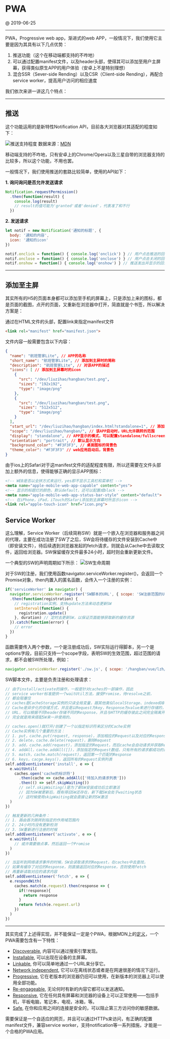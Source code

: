 # PWA
@ 2019-06-25

---

PWA，Progressive web app，渐进式的web APP，一般情况下，我们使用它主要是因为其具有以下几点优势：
1. 推送功能（这个在移动端都支持的不咋地）
2. 可以通过配置manifest文件，以及header头部，使得其可以添加至用户主屏幕，获得类似原生APP的用户体验（安卓上不是特别理想）
3. 混合SSR（Sever-side Rending）以及CSR（Client-side Rending），再配合service worker，提高用户访问的相应速度

我们依次来讲一讲这几个特点：

---

## 推送 ##
这个功能运用的是新特性Notification API，目前各大浏览器对其适配的程度如下：

![推送支持程度](images/Noticication.png)
数据来源：[MDN](https://developer.mozilla.org/en-US/docs/Web/API/Notification#Browser_compatibility)

移动端支持的不咋地，只有安卓上的Chrome/Opera以及三星自带的浏览器支持的比较多，所以这个功能，不用也罢。

一般情况下，我们使用推送的套路比较简单，使用的API如下：

<b>1. 询问询问是否允许发送请求</b>
```javascript
Notification.requestPermission()
  .then(function(result) {
    console.log(result)
    // result的值可能为'granted'或者'denied'，代表准了和不行
  })

```

<b>2. 发送请求</b>
```javascript
let notif = new Notification('通知的标题', {
  body: '通知的内容',
  icon: '通知的icon'
})

notif.onclick = function() { console.log('onclick') } // 用户点击推送的回调
notif.onclose = function() { console.log('onclose') } // 用户点击关闭的回调
notif.onshow = function() { console.log('onshow') } // 推送发出并显示的回调
```

---

## 添加至主屏 ##
其实所有的H5的页面本身都可以添加至手机的屏幕上，只是添加上来的图标，都是页面的截图，点开的页面，又重新在浏览器中打开，简直就是个书签，所以解决方案是：

通过在HTML文件的头部，配置link来指定manifest文件

```html
<link rel="manifest" href="manifest.json">
```

文件内容一般需要包含以下内容：
```json
{
  "name": "航班管家Lite", // APP的名称
  "short_name": "航班管家Lite", // 添加到主屏时的简称
  "description": "航班管家Lite", // 对该APP的描述
  "icons": [ // 添加到主屏幕时的icon
    {
      "src": "/dev/liuzihao/hangban/test.png",
      "sizes": "192x192",
      "type": "image/png"
    },
    {
      "src": "/dev/liuzihao/hangban/test.png",
      "sizes": "512x512",
      "type": "image/png"
    }
  ],
  "start_url": "/dev/liuzihao/hangban/index.html?standalone=1", // 添加到主屏幕后，点击打开时显示的默认页面
  "scope": "/dev/liuzihao/hangban/", // 该APP启动时，URL允许跳转的范围
  "display": "standalone", // APP显示的模式，可以配置standalone/fullscreen，这俩差不多，但是standalone模式下会显示部分系统级别的UI，譬如载入进度条
  "orientation": "portrait", // 默认显示方向
  "background_color": "#F3F3F3", // 桌面图标的背景色
  "theme_color": "#F3F3F3" // web应用启动后，背景色
}
```

由于ios上的Safari对于这manifest文件的适配程度有限，所以还需要在文件头部加上额外的信息，使得能够正确的显示APP图标：
```html
<!-- WEB是否以全拼方式来运行，yes即不显示工具栏和菜单栏 -->
<meta name="apple-mobile-web-app-capable" content="yes">
<!-- 显示的标题烂的颜色，默认default，还可以配置成black -->
<meta name="apple-mobile-web-app-status-bar-style" content="default">
<!-- 在iPhone，iPad，iTouch的Safari添加到主屏幕时所显示icon -->
<link rel="apple-touch-icon" href="icon.png">
```

## Service Worker ##
这么理解，Service Worker（后续简称SW）就是一个嵌入在浏览器和服务器之间的代理，主要在成功注册了SW了之后，SW会将待缓存的文件安装到Cache中（即安装文件），待后续遇到浏览器发起的fetch请求，则就会从Cache中去读取文件，返回给浏览器。SW保留缓存文件最多24小时，超时则会重新更新文件。

一个典型的SW的声明周期如下所示：
![SW生命周期](images/SWLifeCycle.png)

对于SW的注册，我们使用函数navigator.serviceWorker.register()，会返回一个Promise对象，then内置入的匿名函数，会传入一个注册的实例：
```javascript
if('serviceWorker' in navigator) {
  navigator.serviceWorker.register('SW脚本的URL', { scope: 'SW注册范围的URL' })
  .then(function(registration) {
    // registration实例，支持update方法来动态更新SW
    setInterval(function() {
      registration.update()
    }, duration) // 定时去更新SW，以保证页面能够获取新的缓存资源
  }).catch(function(error) {
    // error
  })
}
```
函数需要传入两个参数，一个是注册成功后，SW实际运行得脚本，另一个是options字段，目前只支持一个scope字段，表明SW的生效范围，超过范围的请求，都不会被SW所处理，例如：
```javascript
navigator.serviceWorker.register('./sw.js', { scope: '/hangban/vue/lzh/' })
```

SW脚本文件，主要是负责注册和处理请求：
```javascript
// 由于install/activate的操作，一般是针对caches的一部操作，因此
// service worker标准提供一个waitUtil方法，接受Promise，待resolve之前，
// 都会阻塞住
// caches是CacheStorage实例的只读全局变量，跟其他类似localStorage、indexedDB存储方案相比较，
// Cache是异步化的存储方式，并且是以Request为key，Response为value来进行存储的，不同的
// URL，可以根据不同header存储不同的Response，并且与HTTP的缓存彼此之间完全隔离开了，
// 完全就是用来搭配SW来一并使用的。

// caches.open()就打开/创建了一个以指定标识符来区分的Cache实例
// Cache实例有几个重要的方法：
// 1. put，cache.put(request, response)，添加相应的Request以及对应的Response
// 2. delete，cache.delete(request)，删除Request
// 3. add，cache.add(request)，添加指定的Request，而后cache会自动请求并获取Response
// 4. addAll，cache.addAll([])，添加指定的Request数组，只有所有的请求都成功的返回了，才会将各自的Response写入
// 5. match，cache.match(request)，返回第一个匹配的Response
// 6. keys，cacge.keys()，返回所有的Request实例列表
self.addEventListener('install', e => {
  e.waitUntil(
    caches.open('cache的标识符')
      .then(cache => cache.addAll(['待加入的请求列表']))
      .then(() => self.skipWaiting())
      // self.skipWaiting()是为了新SW安装成功后立即激活
      // 因为SW被更新后，既有得旧SW还存在，新下载SW会处于waiting状态
      // 这时候使用skipWaiting就会直接让新的SW激活
  )
})

// 触发更新的几种条件：
// 1. 路由首次跳转到指定的作用域范围内
// 2. 24小时内没有更新检测
// 3. SW重新进行注册的时候
self.addEventListener('activate', e => {
  e.waitUntil(
    // 或许需要做点事，然后返回一个Promise
  )
})

// 当监听到网络请求事件的时候，SW会读取请求的Request，在caches中去查找，
// 如果有缓存了对应的Response，则直接返回对应的Response，否则使用fetch
// 再重新读取对应的请求内容
self.addEventListener('fetch', e => {
  e.respondWith(
    caches.match(e.request).then(response => {
      if(!response){
        return response
      }
      return fetch(e.request.url)
    })
  )
})
```

---

其实完成了上述得实现，并不能保证一定是个PWA，根据MDN上的[定义](https://developer.mozilla.org/zh-CN/docs/Web/Progressive_web_apps/Introduction#%E4%BB%80%E4%B9%88%E4%BD%BF%E5%BA%94%E7%94%A8%E6%88%90%E4%B8%BAPWA)，一个PWA需要包含有一下特性：
* [Discoverable](https://developer.mozilla.org/en-US/Apps/Progressive/Advantages#Discoverable), 内容可以通过搜索引擎发现。
* [Installable](https://developer.mozilla.org/en-US/Apps/Progressive/Advantages#Installable), 可以出现在设备的主屏幕。
* [Linkable](https://developer.mozilla.org/Apps/Progressive/Advantages#Linkable), 你可以简单地通过一个URL来分享它。 
* [Network independent](https://developer.mozilla.org/en-US/Apps/Progressive/Advantages#Network_independent), 它可以在离线状态或者是在网速很差的情况下运行。
* [Progressive](https://developer.mozilla.org/en-US/Apps/Progressive/Advantages#Progressive), 它在老版本的浏览器仍旧可以使用，在新版本的浏览器上可以使用全部功能。
* [Re-engageable](https://developer.mozilla.org/en-US/Apps/Progressive/Advantages#Re-engageable), 无论何时有新的内容它都可以发送通知。
* [Responsive](https://developer.mozilla.org/en-US/Apps/Progressive/Advantages#Responsive), 它在任何具有屏幕和浏览器的设备上可以正常使用——包括手机，平板电脑，笔记本，电视，冰箱，等。
* [Safe](https://developer.mozilla.org/en-US/Apps/Progressive/Advantages#Safe), 在你和应用之间的连接是安全的，可以阻止第三方访问你的敏感数据。

需要保证是一个自适应的网页，并且可以通过HTTPs来访问，有正确的配置manifest文件，兼容service worker，支持notification等一系列措施，才能是一个合格的PWA应用。

